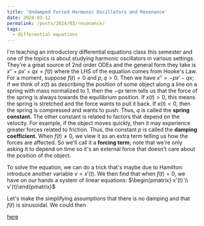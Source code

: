 ```yaml
---
title: 'Undamped Forced Harmonic Oscillators and Resonance'
date: 2024-03-12
permalink: /posts/2024/03/resonance/
tags:
  - differential equations
---
```


I'm teaching an introductory differential equations class this semester and one of the topics is about studying harmonic oscillators in various settings. They're a great source of 2nd order ODEs and the general form they take is $x'' + p x' + qx = f(t)$ where the LHS of the equation comes from Hooke's Law. For a moment, suppose $f(t)=0$ and $p,q > 0$. Then we have $x'' =  -px' -qx$; if we think of $x(t)$ as describing the position of some object along a line on a spring with mass normalized to 1, then the $-qx$ term tells us that the force of the spring is always towards the equilibrium position. If $x(t)>0$, this means the spring is stretched and the force wants to pull it back. If $x(t) < 0$, then the spring is compressed and wants to push. Thus, $q$ is called the **spring constant.** The other constant is related to factors that depend on the velocity. For example, if the object moves quickly, then it may experience greater forces related to friction. Thus, the constant $p$ is called the **damping coefficient.** When $f(t) \neq 0$, we view it as an extra term telling us how the forces are affected. So we'll call it a **forcing term**; note that we're only asking it to depend on time so it's an external force that doesn't care about the position of the object.

To solve the equation, we can do a trick that's maybe due to Hamilton: introduce another variable $v = x'(t)$. We then find that when $f(t) = 0$, we have on our hands a system of linear equations: $\begin{pmatrix} x'(t) \\ v'(t)\end{pmatrix}$

Let's make the simplifying assumptions that there is no damping and that $f(t)$ is sinusoidal. We could then  

[here](https://www.desmos.com/calculator/uwbgim1ko8)
